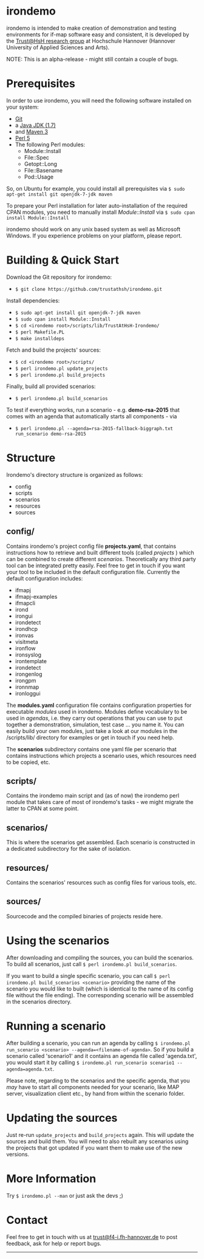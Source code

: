 irondemo
========
irondemo is intended to make creation of demonstration and testing environments for if-map software easy and consistent, it is developed by the [Trust@HsH research group][trustathsh] at Hochschule Hannover (Hannover University of Applied Sciences and Arts).

NOTE: This is an alpha-release - might still contain a couple of bugs.

Prerequisites
=============
In order to use irondemo, you will need the following software installed on your system:
* [Git][git]
* a [Java JDK (1.7)][java]
* and [Maven 3][maven]
* [Perl 5][perl]
* The following Perl modules:
	- Module::Install
	- File::Spec
	- Getopt::Long
	- File::Basename
	- Pod::Usage

So, on Ubuntu for example, you could install all prerequisites via
`$ sudo apt-get install git openjdk-7-jdk maven`

To prepare your Perl installation for later auto-installation of the required CPAN modules, you need to manually install *Module::Install* via
`$ sudo cpan install Module::Install`

irondemo should work on any unix based system as well as Microsoft Windows. If you experience problems on your platform, please report.

Building & Quick Start
========
Download the Git repository for irondemo:
* `$ git clone https://github.com/trustathsh/irondemo.git`

Install dependencies:
* `$ sudo apt-get install git openjdk-7-jdk maven`
* `$ sudo cpan install Module::Install`
* `$ cd <irondemo root>/scripts/lib/TrustAtHsH-Irondemo/`
* `$ perl Makefile.PL`
* `$ make installdeps`

Fetch and build the projects' sources:
* `$ cd <irondemo root>/scripts/`
* `$ perl irondemo.pl update_projects`
* `$ perl irondemo.pl build_projects`

Finally, build all provided scenarios:
* `$ perl irondemo.pl build_scenarios`

To test if everything works, run a scenario - e.g. **demo-rsa-2015** that comes with an agenda that automatically starts all components - via
* `$ perl irondemo.pl --agenda=rsa-2015-fallback-biggraph.txt run_scenario demo-rsa-2015`

Structure
========
Irondemo's directory structure is organized as follows:
* config
* scripts
* scenarios
* resources
* sources

config/
-------
Contains irondemo's project config file **projects.yaml**, that contains instructions how to retrieve and built different tools (called *projects* ) which can be combined to create different *scenarios*. Theoretically any third party tool can be integrated pretty easily. Feel free to get in touch if you want your tool to be included in the default configuration file. Currently the default configuration includes: 
* ifmapj
* ifmapj-examples
* ifmapcli
* irond
* irongui
* irondetect
* irondhcp
* ironvas
* visitmeta
* ironflow
* ironsyslog
* irontemplate
* irondetect
* irongenlog
* irongpm
* ironnmap
* ironloggui

The **modules.yaml** configuration file contains configuration properties for executable *modules* used in irondemo. Modules define vocabulary to be used in *agendas*, i.e. they carry out operations that you can use to put together a demonstration, simulation, test case ... you name it. You can easily build your own modules, just take a look at our modules in the /scripts/lib/ directory for examples or get in touch if you need help.

The **scenarios** subdirectory contains one yaml file per scenario that contains instructions which projects a scenario uses, which resources need to be copied, etc.

scripts/
--------
Contains the irondemo main script and (as of now) the irondemo perl module that takes care of most of irondemo's tasks - we might migrate the latter to CPAN at some point.

scenarios/
----------
This is where the scenarios get assembled. Each scenario is constructed in a dedicated subdirectory for the sake of isolation.

resources/
----------
Contains the scenarios' resources such as config files for various tools, etc.

sources/
--------
Sourcecode and the compiled binaries of projects reside here.

Using the scenarios
===================
After downloading and compiling the sources, you can build the scenarios. To build all scenarios, just call
`$ perl irondemo.pl build_scenarios`.

If you want to build a single specific scenario, you can call 
`$ perl irondemo.pl build_scenarios <scenario>`
providing the name of the scenario you would like to built (which is identical to the name of its config file without the file ending). The corresponding scenario will be assembled in the scenarios directory.

Running a scenario
==================
After building a scenario, you can run an agenda by calling `$ irondemo.pl run_scenario <scenario> --agenda=<filename-of-agenda>`. So if you build a scenario called 'scenario1' and it contains an agenda file called 'agenda.txt', you would start it by calling `$ irondemo.pl run_scenario scenario1 --agenda=agenda.txt`.

Please note, regarding to the scenarios and the specific agenda, that you *may* have to start all components needed for your scenario, like MAP server, visualization client etc., by hand from within the scenario folder.

Updating the sources
====================
Just re-run `update_projects` and `build_projects` again. This will update the sources and build them. You will need to also rebuilt any scenarios using the projects that got updated if you want them to make use of the new versions.

More Information
================
Try `$ irondemo.pl --man` or just ask the devs ;)

Contact
=======
Feel free to get in touch with us at <trust@f4-i.fh-hannover.de> to post feedback, ask for help or report bugs.

---

[1]: https://github.com/trustathsh/irondemo
[git]: http://git-scm.com/
[java]: http://www.oracle.com/technetwork/java/javase/downloads/index.html
[maven]: http://maven.apache.org/
[perl]: http://www.perl.org/
[trustathsh]: http://trust.f4.hs-hannover.de